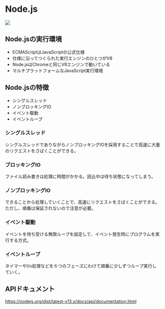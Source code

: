 # Node.js

![](https://i.imgur.com/OpoehId.jpg)

## Node.jsの実行環境

* ECMAScriptはJavaScriptの公式仕様
* 仕様に沿ってつくられた実行エンジンのひとつがV8
* Node.jsはChromeと同じV8エンジンで動いている
* マルチプラットフォームなJavaScript実行環境

## Node.jsの特徴

* シングルスレッド
* ノンブロッキングIO
* イベント駆動
* イベントループ

### シングルスレッド

シングルスレッドでありながらノンブロッキングIOを採用することで高速に大量のリクエストをさばくことができる。

### ブロッキングIO

ファイル読み書きは処理に時間がかかる。読込中は待ち状態になってしまう。

### ノンブロッキングIO

できることから処理していくことで、高速にリクエストをさばくことができる。ただし、順番は保証されないので注意が必要。

### イベント駆動

イベントを待ち受ける無限ループを設定して、イベント発生時にプログラムを実行する方式。

### イベントループ

タイマーやI/o処理などを６つのフェーズにわけて順番に少しずつループ実行していく。

## APIドキュメント

https://nodejs.org/dist/latest-v13.x/docs/api/documentation.html
